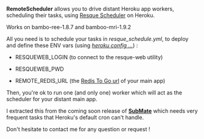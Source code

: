 **RemoteScheduler** allows you to drive distant Heroku app workers, scheduling their tasks,
using [Resque Scheduler](http://github.com/bvandenbos/resque-scheduler/) on Heroku.

Works on bambo-ree-1.8.7 and bamboo-mri-1.9.2

All you need is to schedule your tasks in _resque\_schedule.yml_, to deploy and define these ENV vars
(using _[heroku config ...](http://docs.heroku.com/config-vars)_) :

* RESQUEWEB_LOGIN (to connect to the resque-web utility)

* RESQUEWEB_PWD

* REMOTE\_REDIS\_URL (the [Redis To Go url](http://addons.heroku.com/redistogo) of your main app)

Then, you're ok to run one (and only one) worker which will act as the scheduler for your
distant main app.

I extracted this from the coming soon release of **[SubMate](http://www.submate.com)** which needs very
frequent tasks that Heroku's default cron can't handle.

Don't hesitate to contact me for any question or request !
